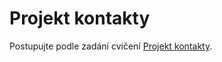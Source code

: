 
# Projekt kontakty

Postupujte podle zadání cvičení [Projekt kontakty](https://kodim.cz/czechitas/daweb/html-a-css/responzivni-design/cv-kontakty/projekt-kontakty).
